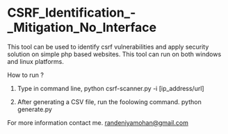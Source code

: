 # CSRF_Identification_-_Mitigation_No_Interface

This tool can be used to identify csrf vulnerabilities and apply security solution on simple php based websites. This tool can run on both windows and linux platforms.

How to run ?
1. Type in command line,
    python csrf-scanner.py -i [ip_address/url]

2. After generating a CSV file, run the foolowing command.
    python generate.py

For more information contact me. randeniyamohan@gmail.com
